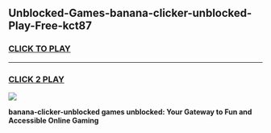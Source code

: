 
## Unblocked-Games-banana-clicker-unblocked-Play-Free-kct87
<h3>
<a href="https://premium76.site?title=banana-clicker-unblocked&ref=10A">CLICK TO PLAY</a></h3>
<hr>

<h3>
<a href="https://premium76.site?title=banana-clicker-unblocked&ref=10A">CLICK 2 PLAY</a>
  
</h3>

<a href="https://premium76.site?title=banana-clicker-unblocked&ref=10A"><img src="https://clearcache.store/games.png"></a>


**banana-clicker-unblocked games unblocked: Your Gateway to Fun and Accessible Online Gaming**
